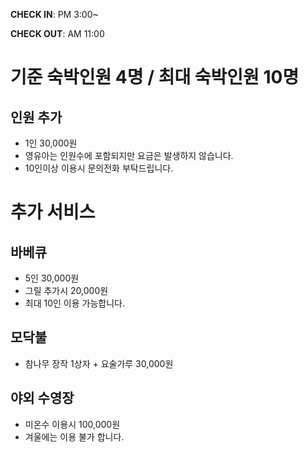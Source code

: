 **CHECK IN**: PM 3:00~

**CHECK OUT**: AM 11:00


# 기준 숙박인원 4명 / 최대 숙박인원 10명
## 인원 추가
* 1인 30,000원
* 영유아는 인원수에 포함되지만 요금은 발생하지 않습니다.
* 10인이상 이용시 문의전화 부탁드립니다.

# 추가 서비스
## 바베큐
* 5인 30,000원
* 그릴 추가시 20,000원
* 최대 10인 이용 가능합니다.
## 모닥불
* 참나무 장작 1상자 + 요술가루 30,000원
## 야외 수영장
* 미온수 이용시 100,000원
* 겨울에는 이용 불가 합니다.